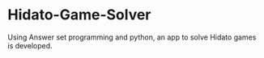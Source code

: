 # Hidato-Game-Solver
Using Answer set programming and python, an app to solve Hidato games is developed.
